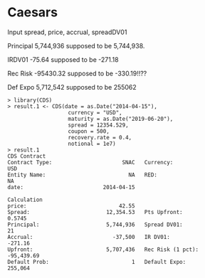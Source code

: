Caesars
========================================================
Input spread, price, accrual, spreadDV01

Principal 5,744,936 supposed to be 5,744,938.

IRDV01 -75.64 supposed to be -271.18

Rec Risk -95430.32 supposed to be -330.19!!??

Def Expo 5,712,542 supposed to be 255062

```{r}
> library(CDS)
> result.1 <- CDS(date = as.Date("2014-04-15"),
                   currency = "USD",
                   maturity = as.Date("2019-06-20"),                    
                   spread = 12354.529,
                   coupon = 500,
                   recovery.rate = 0.4,
                   notional = 1e7)
> result.1
CDS Contract 
Contract Type:                      SNAC   Currency:                         USD
Entity Name:                          NA   RED:                               NA
date:                         2014-04-15

Calculation 
price:                             42.55
Spread:                        12,354.53   Pts Upfront:                   0.5745
Principal:                     5,744,936   Spread DV01:                       21
Accrual:                         -37,500   IR DV01:                      -271.16
Upfront:                       5,707,436   Rec Risk (1 pct):          -95,439.69
Default Prob:                          1   Default Expo:                 255,064
```
